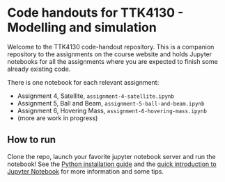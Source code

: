 # Code handouts for TTK4130 - Modelling and simulation

Welcome to the TTK4130 code-handout repository.
This is a companion repository to the assignments on the course website and holds Jupyter notebooks for all the assignments where you are expected to finish some already existing code.

There is one notebook for each relevant assignment:

- Assignment 4, Satellite, `assignment-4-satellite.ipynb`
- Assignment 5, Ball and Beam, `assignment-5-ball-and-beam.ipynb`
- Assignment 6, Hovering Mass, `assignment-6-hovering-mass.ipynb`
- (more are work in progress)

## How to run

Clone the repo, launch your favorite jupyter notebook server and run the notebook!
See the [Python installation guide](https://ttk4130.github.io/installation.html)
and the  [quick introduction to Jupyter Notebook](https://ttk4130.github.io/jupyter-notebook.html)
for more information and some tips.
